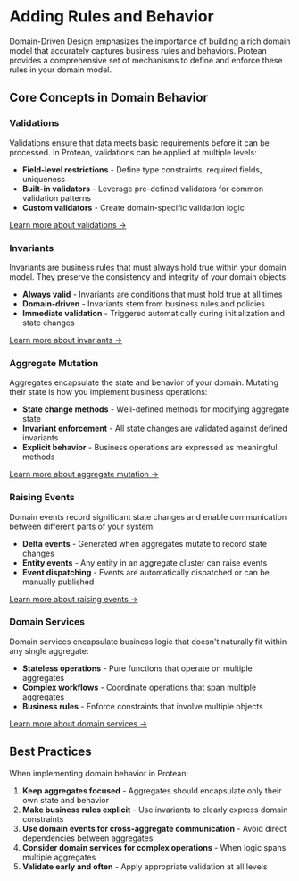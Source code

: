 # Adding Rules and Behavior

Domain-Driven Design emphasizes the importance of building a rich domain model that accurately captures business rules and behaviors. Protean provides a comprehensive set of mechanisms to define and enforce these rules in your domain model.

## Core Concepts in Domain Behavior

### Validations

Validations ensure that data meets basic requirements before it can be processed. In Protean, validations can be applied at multiple levels:

- **Field-level restrictions** - Define type constraints, required fields, uniqueness
- **Built-in validators** - Leverage pre-defined validators for common validation patterns
- **Custom validators** - Create domain-specific validation logic

[Learn more about validations →](validations.md)

### Invariants

Invariants are business rules that must always hold true within your domain model. They preserve the consistency and integrity of your domain objects:

- **Always valid** - Invariants are conditions that must hold true at all times
- **Domain-driven** - Invariants stem from business rules and policies 
- **Immediate validation** - Triggered automatically during initialization and state changes

[Learn more about invariants →](invariants.md)

### Aggregate Mutation

Aggregates encapsulate the state and behavior of your domain. Mutating their state is how you implement business operations:

- **State change methods** - Well-defined methods for modifying aggregate state
- **Invariant enforcement** - All state changes are validated against defined invariants
- **Explicit behavior** - Business operations are expressed as meaningful methods

[Learn more about aggregate mutation →](aggregate-mutation.md)

### Raising Events

Domain events record significant state changes and enable communication between different parts of your system:

- **Delta events** - Generated when aggregates mutate to record state changes
- **Entity events** - Any entity in an aggregate cluster can raise events
- **Event dispatching** - Events are automatically dispatched or can be manually published

[Learn more about raising events →](raising-events.md)

### Domain Services

Domain services encapsulate business logic that doesn't naturally fit within any single aggregate:

- **Stateless operations** - Pure functions that operate on multiple aggregates
- **Complex workflows** - Coordinate operations that span multiple aggregates
- **Business rules** - Enforce constraints that involve multiple objects

[Learn more about domain services →](domain-services.md)

## Best Practices

When implementing domain behavior in Protean:

1. **Keep aggregates focused** - Aggregates should encapsulate only their own state and behavior
2. **Make business rules explicit** - Use invariants to clearly express domain constraints
3. **Use domain events for cross-aggregate communication** - Avoid direct dependencies between aggregates
4. **Consider domain services for complex operations** - When logic spans multiple aggregates
5. **Validate early and often** - Apply appropriate validation at all levels